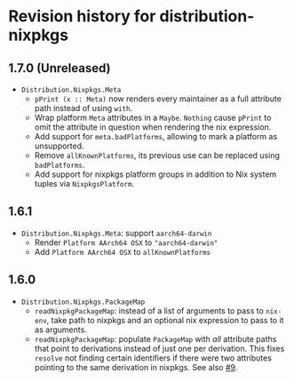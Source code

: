 # Revision history for distribution-nixpkgs

## 1.7.0 (Unreleased)

* `Distribution.Nixpkgs.Meta`
  * `pPrint (x :: Meta)` now renders every maintainer as a full attribute
    path instead of using `with`.
  * Wrap platform `Meta` attributes in a `Maybe`. `Nothing` cause `pPrint`
    to omit the attribute in question when rendering the nix expression.
  * Add support for `meta.badPlatforms`, allowing to mark a
    platform as unsupported.
  * Remove `allKnownPlatforms`, its previous use can be replaced
    using `badPlatforms`.
  * Add support for nixpkgs platform groups in addition to Nix system
    tuples via `NixpkgsPlatform`.

## 1.6.1

* `Distribution.Nixpkgs.Meta`: support `aarch64-darwin`
  * Render `Platform AArch64 OSX` to `"aarch64-darwin"`
  * Add `Platform AArch64 OSX` to `allKnownPlatforms`

## 1.6.0

* `Distribution.Nixpkgs.PackageMap`
  * `readNixpkgPackageMap`: instead of a list of arguments to pass to
    `nix-env`, take path to nixpkgs and an optional nix expression
    to pass to it as arguments.
  * `readNixpkgPackageMap`: populate `PackageMap` with *all* attribute
    paths that point to derivations instead of just one per derivation.
    This fixes `resolve` not finding certain identifiers if there were
    two attributes pointing to the same derivation in nixpkgs. See also
    [#9](https://github.com/NixOS/distribution-nixpkgs/issues/9).
